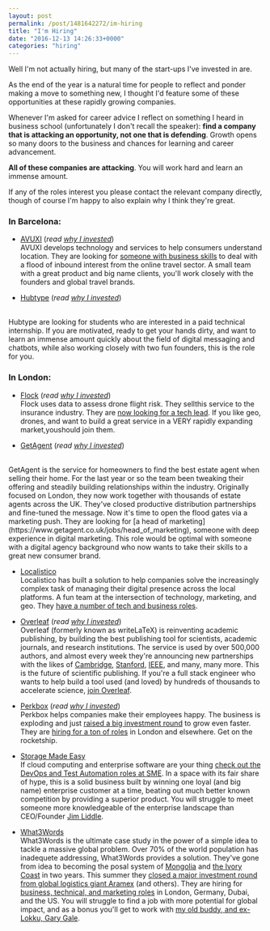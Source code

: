 ```yaml
---
layout: post
permalink: /post/1481642272/im-hiring
title: "I'm Hiring"
date: "2016-12-13 14:26:33+0000"
categories: "hiring"
---
```


Well I'm not actually hiring, but many of the start-ups I've invested in are.

As the end of the year is a natural time for people to reflect and ponder
making a move to something new, I thought I'd feature some of these
opportunities at these rapidly growing companies.

Whenever I'm asked for career advice I reflect on something
I heard in business school (unfortunately I don't recall the speaker):
**find a company that is attacking an opportunity, not one that is defending**.
Growth opens so many doors to the business and chances for learning and
career advancement.

**All of these companies are attacking**. You will work hard and learn an immense
amount. 

If any of the roles interest you please contact the relevant company directly,
though of course I'm happy to also explain why I think they're great.


<h3>In Barcelona:</h3>

  * [AVUXI](http://www.avuxi.com) (_read [why I invested](/post/1476864000/investing-in-avuxi)_)
    <br/>
    AVUXI develops technology and services to help consumers understand
    location. They are looking for [someone with business skills](http://www.avuxi.com/news/were-hiring-salesclient-service-role)
    to deal with a flood of inbound interest from the online travel sector. A
    small team with a great product and big name clients, you'll work closely
    with the founders and global travel brands. 

  * [Hubtype](https://hubtype.com) (_read [why I invested](/post/1480517643/investing-in-hubtype)_)
  <br/>
  Hubtype are looking for students who are interested in a paid technical
  internship. If you are motivated, ready to get your hands dirty, and want to
  learn an immense amount quickly about the field of digital messaging and
  chatbots, while also working closely with two fun founders, this is the role
  for you. 

<h3>In London:</h3>

  * [Flock](http://flyflock.io) (_read [why I invested](/post/1486113680/investing-in-flock)_)
  <br/>Flock uses data to assess drone flight risk. They sellthis service to the
  insurance industry. 
  They are [now looking for a tech lead](https://flock.breezy.hr/p/098e154b6289-tech-lead-at-flock). If you like geo, drones, and want to build a great service
  in a VERY rapidly expanding market,youshould join them.

  * [GetAgent](https://www.getagent.co.uk) (_read [why I invested](/post/123450809070/investing-in-getagent)_)
  <br/>
  GetAgent is the service for homeowners to find the best estate agent when
  selling their home. 
  For the last year or so the team been tweaking their offering and
  steadily building relationships within the industry.
  Originally focused on London, they now work together with thousands of
  estate agents across the UK. They've closed productive distribution
  partnerships and fine-tuned the message. Now it's time to open the flood
  gates via a marketing push. They are looking for [a head of marketing](https://www.getagent.co.uk/jobs/head_of_marketing), someone with deep experience in
  digital marketing. This role would be optimal with someone with a digital
  agency background who now wants to take their skills to a great new consumer
  brand.
  
  * [Localistico](http://localistico.com)
  <br/>Localistico has built a solution to help companies solve the
  increasingly complex task of managing their digital presence across the local
  platforms. A fun team at the intersection of technology, marketing, and geo.
  They [have a number of tech and business roles](http://localistico.com/team/#hiring). 

  * [Overleaf](https://www.overleaf.com) (_read [why I invested](/post/92668920820/investing-in-writelatex)_)
  <br/>Overleaf (formerly known as writeLaTeX) is reinventing academic
  publishing, by building the best publishing tool for scientists, academic
  journals, and research institutions. The service is used by over 500,000
  authors, and almost every week they're announcing new partnerships with the likes of [Cambridge](https://www.overleaf.com/blog/439-partnership-between-overleaf-and-cambridge-university-press-provides-a-new-academic-authoring-experience), [Stanford](https://www.overleaf.com/blog/310-full-steam-ahead-ongoing-collaboration-between-stanford-and-overleaf-in-2016), [IEEE](https://www.overleaf.com/blog/263-overleaf-collaborates-with-ieee), and many, many more. This is the future of scientific publishing. If you're a full stack engineer who wants to help build a tool used (and loved) by hundreds of thousands to accelerate science, [join Overleaf](https://www.overleaf.com/jobs).



  * [Perkbox](https://www.perkbox.com/uk/) (_read [why I invested](/post/1477864331/investing-in-perkbox)_)
  <br/>Perkbox helps companies make their employees happy. The business is exploding and just [raised a big investment round](https://techcrunch.com/2016/10/26/perkbox/) to grow even faster. They are [hiring for a ton of roles](https://huddlebuy.workable.com/) in London and elsewhere. Get on the rocketship. 
  

  * [Storage Made Easy](https://www.storagemadeeasy.com/)
  <br/>If cloud computing and enterprise software are your thing
  [check out the DevOps and Test Automation roles at SME](https://www.storagemadeeasy.com/jobs/). In a space with its fair share of hype, this is a
  solid business built by winning one loyal (and big name) enterprise customer
  at a time, beating out much better known competition by providing a superior
  product. You will struggle to meet someone more knowledgeable of the
  enterprise landscape than CEO/Founder [Jim Liddle](https://twitter.com/JimLiddle).

  * [What3Words](http://what3words.com)
  <br/>What3Words is the ultimate case study in the power of a simple idea
  to tackle a massive global problem. Over 70% of the world population
  has inadequete addressing, What3Words provides a solution. They've gone
  from idea to becoming the posal system of [Mongolia](http://what3words.com/2016/05/mongolian-post/) and [the Ivory Coast](http://www.bbc.com/news/world-africa-38262877) in two years. This summer they [closed a major investment round
  from global logistics giant Aramex](http://what3words.com/2016/06/aramex/) (and others). They are hiring for [business, technical, and marketing roles](http://what3words.com/jobs/) in London, Germany, Dubai, and the US. You will
  struggle to find a job with more potential for global impact, and as a bonus
  you'll get to work with [my old buddy, and ex-Lokku, Gary Gale](https://twitter.com/vicchi). 

<p/>

